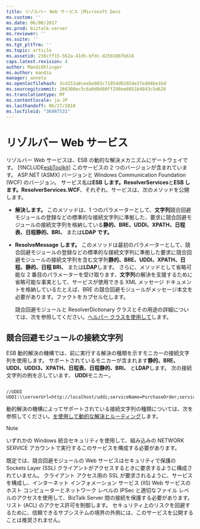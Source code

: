```yaml
---
title: リゾルバー Web サービス |Microsoft Docs
ms.custom: ''
ms.date: 06/08/2017
ms.prod: biztalk-server
ms.reviewer: ''
ms.suite: ''
ms.tgt_pltfrm: ''
ms.topic: article
ms.assetid: 236cff15-562a-41d5-bfdc-d250186fb616
caps.latest.revision: 4
author: MandiOhlinger
ms.author: mandia
manager: anneta
ms.openlocfilehash: 3cd153a8ceeba983c71854d02854e37ed046e1bd
ms.sourcegitcommit: 266308ec5c6a9d8d80ff298ee6051b4843c5d626
ms.translationtype: MT
ms.contentlocale: ja-JP
ms.lasthandoff: 06/27/2018
ms.locfileid: "36987531"
---
```

# <a name="the-resolver-web-service"></a>リゾルバー Web サービス
リゾルバー Web サービスは、ESB の動的な解決メカニズムにゲートウェイです。 [!INCLUDE[esbToolkit](../includes/esbtoolkit-md.md)] このサービスの 2 つのバージョンが含まれています。 ASP.NET (ASMX) バージョンと Windows Communication Foundation (WCF) のバージョン。 サービス名は**ESB します。ResolverServices**と**ESB します。ResolverServices.WCF**、それぞれ、サービスは、次のメソッドを公開します。  
  
- **解決します。** このメソッドは、1 つのパラメーターとして、**文字列**競合回避モジュールの登録などの標準的な接続文字列に準拠した、要求に競合回避モジュールの接続文字列を格納している**静的、BRE、UDDI、XPATH、日程表、日程静的、BRI、** または**LDAP です。**  
  
- **ResolveMessage します。** このメソッドは最初のパラメーターとして、競合回避モジュールの登録などの標準的な接続文字列に準拠した要求に競合回避モジュールの接続文字列を含む文字列**静的、BRE、UDDI、XPATH、日程、静的、日程 BRI、** または**LDAP**します。 さらに、メソッドとして省略可能な 2 番目のパラメーターを受け取ります、**文字列**の解決を支援するために省略可能な事実として、サービスが使用できる XML メッセージ ドキュメントを格納しているたとえば、BRE の競合回避モジュールがメッセージ本文を必要があります。ファクトをカプセル化します。  
  
  競合回避モジュールと ResolverDictionary クラスとその用途の詳細については、次を参照してください。[ヘルパー クラスを使用して](../esb-toolkit/using-the-helper-classes.md)します。  
  
## <a name="resolver-connection-strings"></a>競合回避モジュールの接続文字列  
 ESB 動的解決の機構では、前に実行する解決の種類を示すモニカーの接続文字列を使用します。 サポートされているモニカーが含まれます**静的、BRE、UDDI、UDDI3、XPATH、日程表、日程静的、BRI、** と**LDAP**します。 次の接続文字列の例を示しています、 **UDDI**モニカー。  
  
```  
  
//UDDI  
UDDI:\\serverUrl=http://localhost/uddi;serviceName=PurchaseOrder;serviceProvider=Microsoft.Practices.ESB  
```  
  
 動的解決の機構によってサポートされている接続文字列の種類については、次を参照してください。[を使用して動的な解決とルーティング](../esb-toolkit/using-dynamic-resolution-and-routing.md)します。  
  
> [!NOTE]
>  いずれかの Windows 統合セキュリティを使用して、組み込みの NETWORK SERVICE アカウントで実行するこのサービスを構成する必要があります。  
>   
>  既定では、競合回避モジュールの Web サービスはセキュリティで保護の Sockets Layer (SSL) クライアントがアクセスするときに要求するように構成されていません。 クライアント アクセス用の SSL が要求されるように、サービスを構成し、インターネット インフォメーション サービス (IIS) Web サービスのホスト コンピューターとネットワーク レベルの IPSec と適切なファイル レベルのアクセスを使用して、BizTalk Server 間の接続を保護する必要があります。リスト (ACL) のアクセス許可を制御します。 セキュリティ上のリスクを回避するために、信頼できるサブシステムの境界の外側には、このサービスを公開することは推奨されません。